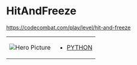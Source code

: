 # HitAndFreeze 

https://codecombat.com/play/level/hit-and-freeze
<table>
<tr>
<td>

![Hero Picture](hero.png?raw=true "Hero Picture")

</td>
<td>
<ul>
<li>

[PYTHON](HitAndFreeze.py)

</li>
</td>
</tr>
<table>